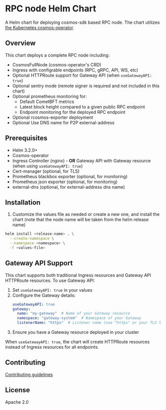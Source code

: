 # RPC node Helm Chart

A Helm chart for deploying cosmos-sdk based RPC node.
The chart utilizes [the Kubernetes cosmos-operator](https://github.com/strangelove-ventures/cosmos-operator).

## Overview

This chart deploys a complete RPC node including:

- CosmosFullNode (cosmos-operator's CRD)
- Ingress with configrable endpoints (RPC, gRPC, API, WS, etc)
- Optional HTTPRoute support for Gateway API (when `useGatewayAPI: true`)
- Optional sentry mode (remote signer is required and not included in this chart)
- Optional prometheus monitoring for:
  - Default CometBFT metrics
  - Latest block height compared to a given public RPC endpoint
  - Endpoint monitoring for the deployed RPC endpoint
- Optional rcosmos-exporter deployment 
- Optional Use DNS name for P2P external-address
## Prerequisites

- Helm 3.2.0+
- Cosmos-operator
- Ingress Controller (nginx) - **OR** Gateway API with Gateway resource (when using `useGatewayAPI: true`)
- Cert-manager (optional, for TLS)
- Prometheus blackbox exporter (optional, for monitoring)
- Prometheus json exporter (optional, for monitoring)
- external-dns (optional, for external-address dns name)

## Installation


1. Customize the values file as needed or create a new one, and install the chart (note that the node name will be taken from the helm release name)

```bash
helm install <release-name> . \
  --create-namespace \
  --namespace <namespace> \
  -f <values-file>
```

## Gateway API Support

This chart supports both traditional Ingress resources and Gateway API HTTPRoute resources. To use Gateway API:

1. Set `useGatewayAPI: true` in your values
2. Configure the Gateway details:
   ```yaml
   useGatewayAPI: true
   gateway:
     name: "my-gateway"  # Name of your Gateway resource
     namespace: "gateway-system"  # Namespace of your Gateway 
     listenerName: "https"  # Listener name (use "https" or your TLS listener name for HTTPS)
   ```
3. Ensure you have a Gateway resource deployed in your cluster

When `useGatewayAPI: true`, the chart will create HTTPRoute resources instead of Ingress resources for all endpoints.

## Contributing

[Contributing guidelines](CONTRIBUTING.md)

## License

Apache 2.0
